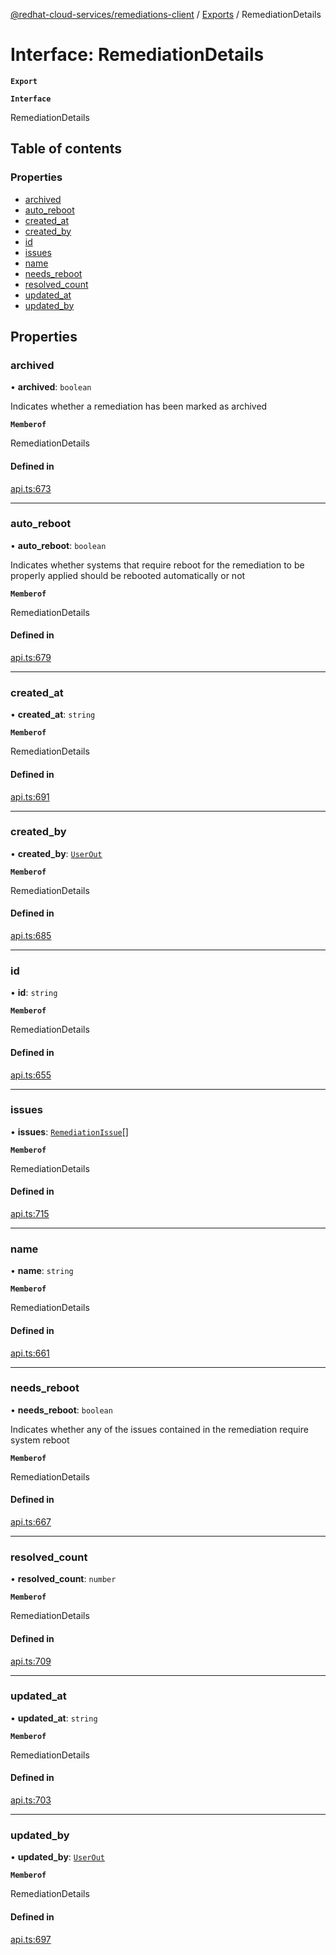 [@redhat-cloud-services/remediations-client](../README.md) / [Exports](../modules.md) / RemediationDetails

# Interface: RemediationDetails

**`Export`**

**`Interface`**

RemediationDetails

## Table of contents

### Properties

- [archived](RemediationDetails.md#archived)
- [auto\_reboot](RemediationDetails.md#auto_reboot)
- [created\_at](RemediationDetails.md#created_at)
- [created\_by](RemediationDetails.md#created_by)
- [id](RemediationDetails.md#id)
- [issues](RemediationDetails.md#issues)
- [name](RemediationDetails.md#name)
- [needs\_reboot](RemediationDetails.md#needs_reboot)
- [resolved\_count](RemediationDetails.md#resolved_count)
- [updated\_at](RemediationDetails.md#updated_at)
- [updated\_by](RemediationDetails.md#updated_by)

## Properties

### archived

• **archived**: `boolean`

Indicates whether a remediation has been marked as archived

**`Memberof`**

RemediationDetails

#### Defined in

[api.ts:673](https://github.com/RedHatInsights/javascript-clients/blob/master/packages/remediations/api.ts#L673)

___

### auto\_reboot

• **auto\_reboot**: `boolean`

Indicates whether systems that require reboot for the remediation to be properly applied should be rebooted automatically or not

**`Memberof`**

RemediationDetails

#### Defined in

[api.ts:679](https://github.com/RedHatInsights/javascript-clients/blob/master/packages/remediations/api.ts#L679)

___

### created\_at

• **created\_at**: `string`

**`Memberof`**

RemediationDetails

#### Defined in

[api.ts:691](https://github.com/RedHatInsights/javascript-clients/blob/master/packages/remediations/api.ts#L691)

___

### created\_by

• **created\_by**: [`UserOut`](UserOut.md)

**`Memberof`**

RemediationDetails

#### Defined in

[api.ts:685](https://github.com/RedHatInsights/javascript-clients/blob/master/packages/remediations/api.ts#L685)

___

### id

• **id**: `string`

**`Memberof`**

RemediationDetails

#### Defined in

[api.ts:655](https://github.com/RedHatInsights/javascript-clients/blob/master/packages/remediations/api.ts#L655)

___

### issues

• **issues**: [`RemediationIssue`](RemediationIssue.md)[]

**`Memberof`**

RemediationDetails

#### Defined in

[api.ts:715](https://github.com/RedHatInsights/javascript-clients/blob/master/packages/remediations/api.ts#L715)

___

### name

• **name**: `string`

**`Memberof`**

RemediationDetails

#### Defined in

[api.ts:661](https://github.com/RedHatInsights/javascript-clients/blob/master/packages/remediations/api.ts#L661)

___

### needs\_reboot

• **needs\_reboot**: `boolean`

Indicates whether any of the issues contained in the remediation require system reboot

**`Memberof`**

RemediationDetails

#### Defined in

[api.ts:667](https://github.com/RedHatInsights/javascript-clients/blob/master/packages/remediations/api.ts#L667)

___

### resolved\_count

• **resolved\_count**: `number`

**`Memberof`**

RemediationDetails

#### Defined in

[api.ts:709](https://github.com/RedHatInsights/javascript-clients/blob/master/packages/remediations/api.ts#L709)

___

### updated\_at

• **updated\_at**: `string`

**`Memberof`**

RemediationDetails

#### Defined in

[api.ts:703](https://github.com/RedHatInsights/javascript-clients/blob/master/packages/remediations/api.ts#L703)

___

### updated\_by

• **updated\_by**: [`UserOut`](UserOut.md)

**`Memberof`**

RemediationDetails

#### Defined in

[api.ts:697](https://github.com/RedHatInsights/javascript-clients/blob/master/packages/remediations/api.ts#L697)

